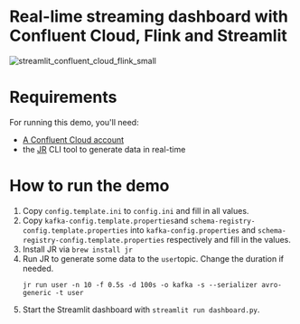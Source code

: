# Real-lime streaming dashboard with Confluent Cloud, Flink and Streamlit

![streamlit_confluent_cloud_flink_small](https://github.com/confluentinc/streamlit-flink-demo/assets/56603/12c7a18c-02ad-4d1c-9c7e-84fb0b8dc0b5)

# Requirements
For running this demo, you'll need:
- [A Confluent Cloud account](https://www.confluent.io)
- the [JR](https://github.com/ugol/jr) CLI tool to generate data in real-time

# How to run the demo

1. Copy `config.template.ini` to `config.ini` and fill in all values.
2. Copy `kafka-config.template.properties`and `schema-registry-config.template.properties` into `kafka-config.properties` and `schema-registry-config.template.properties` respectively and fill in the values.
3. Install JR via `brew install jr`
4. Run JR to generate some data to the `user`topic. Change the duration if needed.
    ```shell
    jr run user -n 10 -f 0.5s -d 100s -o kafka -s --serializer avro-generic -t user
    ```
6. Start the Streamlit dashboard with `streamlit run dashboard.py`.
